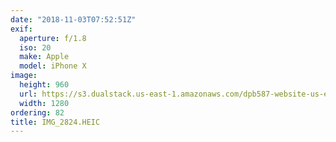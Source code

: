 ```yaml
---
date: "2018-11-03T07:52:51Z"
exif:
  aperture: f/1.8
  iso: 20
  make: Apple
  model: iPhone X
image:
  height: 960
  url: https://s3.dualstack.us-east-1.amazonaws.com/dpb587-website-us-east-1/asset/gallery/2018-europe-trip/59c58c84-7f60-8efa-a1d4-87e40d1f85bb~1280.jpg
  width: 1280
ordering: 82
title: IMG_2824.HEIC
---
```

